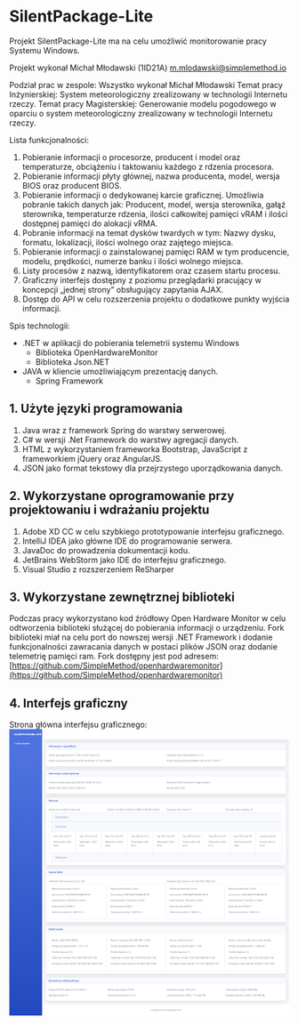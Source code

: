 
# SilentPackage-Lite

Projekt SilentPackage-Lite ma na celu umożliwić monitorowanie pracy Systemu Windows.


Projekt wykonał Michał Młodawski (1ID21A) [m.mlodawski@simplemethod.io](mailto:m.mlodawski@simplemethod.io)

Podział prac w zespole: 
Wszystko wykonał Michał Młodawski 
Temat pracy Inżynierskiej:
System meteorologiczny zrealizowany w technologii Internetu rzeczy.
Temat pracy Magisterskiej:
Generowanie modelu pogodowego w oparciu o system meteorologiczny zrealizowany w technologii Internetu rzeczy.


Lista funkcjonalności: 
1.	Pobieranie informacji  o procesorze, producent i model oraz temperaturze, obciążeniu i taktowaniu każdego z rdzenia procesora.
2.	Pobieranie informacji płyty głównej, nazwa producenta, model, wersja BIOS oraz producent BIOS.
3.	Pobieranie informacji o dedykowanej karcie graficznej. Umożliwia pobranie takich danych jak: Producent, model, wersja sterownika, gałąź sterownika, temperaturze rdzenia, ilości całkowitej pamięci vRAM i ilości dostępnej pamięci do alokacji vRMA.
4.	Pobranie informacji na temat dysków twardych w tym: Nazwy dysku, formatu, lokalizacji, ilości wolnego oraz zajętego miejsca.
5.	Pobieranie informacji o zainstalowanej pamięci RAM w tym producencie, modelu, prędkości, numerze banku i ilości wolnego miejsca.
6.	Listy procesów z nazwą, identyfikatorem oraz czasem startu procesu.
7.	Graficzny interfejs dostępny z poziomu przeglądarki pracujący w koncepcji „jednej strony” obsługujący zapytania AJAX.
8.	Dostęp do API w celu rozszerzenia projektu o dodatkowe punkty wyjścia informacji. 


Spis technologii:
 - .NET w aplikacji do pobierania telemetrii systemu Windows
	 - Biblioteka OpenHardwareMonitor 
	 - Biblioteka  Json.NET
- JAVA w kliencie umożliwiającym prezentację danych.
   - Spring Framework 

## 1. Użyte języki programowania

1.	Java wraz z framework Spring do warstwy serwerowej. 
2.	C# w wersji .Net Framework do warstwy agregacji danych.
3.	HTML z wykorzystaniem frameworka Bootstrap, JavaScript z frameworkiem jQuery oraz AngularJS.
4.	JSON jako format tekstowy dla przejrzystego uporządkowania danych.

## 2. Wykorzystane oprogramowanie przy projektowaniu i wdrażaniu projektu

1.	Adobe XD CC w celu szybkiego prototypowanie interfejsu graficznego.
2.	IntelliJ IDEA jako główne IDE do programowanie serwera.
3.	JavaDoc do prowadzenia dokumentacji kodu. 
4.	JetBrains WebStorm jako IDE do interfejsu graficznego.
5.	Visual Studio z rozszerzeniem  ReSharper

## 3. Wykorzystane zewnętrznej biblioteki 
Podczas pracy wykorzystano kod źródłowy Open Hardware Monitor w celu odtworzenia biblioteki służącej do pobierania informacji o urządzeniu. Fork biblioteki miał na celu port do nowszej wersji .NET Framework i dodanie funkcjonalności zawracania danych w postaci plików JSON oraz dodanie telemetrię pamięci ram.
Fork dostępny jest pod adresem: [https://github.com/SimpleMethod/openhardwaremonitor](https://github.com/SimpleMethod/openhardwaremonitor)

## 4. Interfejs graficzny

Strona główna interfejsu graficznego:
![Strona główna](https://raw.githubusercontent.com/SimpleMethod/SilentPackage-Lite/master/doc/mainPage.png)
